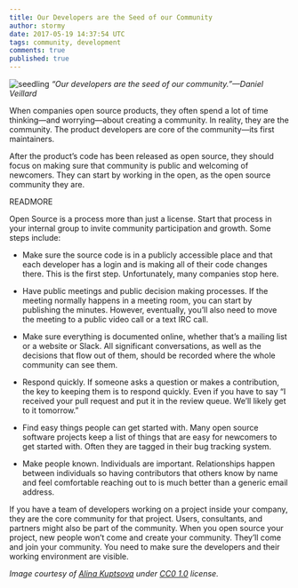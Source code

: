 ```yaml
---
title: Our Developers are the Seed of our Community
author: stormy
date: 2017-05-19 14:37:54 UTC
tags: community, development
comments: true
published: true
---
```


![seedling](blog/sprouts.jpg) *“Our developers are the seed of our community.”&mdash;Daniel Veillard*

When companies open source products, they often spend a lot of time thinking&mdash;and worrying&mdash;about creating a community. In reality, they are the community. The product developers are core of the community&mdash;its first maintainers.

After the product’s code has been released as open source, they should focus on making sure that community is public and welcoming of newcomers. They can start by working in the open, as the open source community they are.

READMORE

Open Source is a process more than just a license. Start that process in your internal group to invite community participation and growth. Some steps include:

* Make sure the source code is in a publicly accessible place and that each developer has a login and is making all of their code changes there. This is the first step. Unfortunately, many companies stop here.

* Have public meetings and public decision making processes. If the meeting normally happens in a meeting room, you can start by publishing the minutes. However, eventually, you’ll also need to move the meeting to a public video call or a text IRC call.

* Make sure everything is documented online, whether that’s a mailing list or a website or Slack. All significant conversations, as well as the decisions that flow out of them, should be recorded where the whole community can see them.

* Respond quickly. If someone asks a question or makes a contribution, the key to keeping them is to respond quickly. Even if you have to say “I received your pull request and put it in the review queue. We’ll likely get to it tomorrow.”

* Find easy things people can get started with. Many open source software projects keep a list of things that are easy for newcomers to get started with. Often they are tagged in their bug tracking system.

* Make people known. Individuals are important. Relationships happen between individuals so having contributors that others know by name and feel comfortable reaching out to is much better than a generic email address.

If you have a team of developers working on a project inside your company, they are the core community for that project. Users, consultants, and partners might also be part of the community. When you open source your project, new people won’t come and create your community.  They’ll come and join your community. You need to make sure the developers and their working environment are visible.

*Image courtesy of [Alina Kuptsova](https://pixabay.com/en/users/AKuptsova-1176597/) under [CC0 1.0](https://creativecommons.org/publicdomain/zero/1.0/deed.en) license.*
